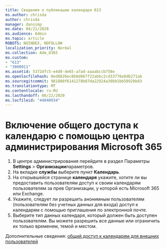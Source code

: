 ```yaml
---
title: Сведения о публикации календаря 613
ms.author: chrisda
author: chrisda
manager: dansimp
ms.date: 04/21/2020
ms.audience: Admin
ms.topic: article
ROBOTS: NOINDEX, NOFOLLOW
localization_priority: Normal
ms.collection: Adm_O365
ms.custom:
- "613"
- "3800011"
ms.assetid: 5372dfc5-e4d8-4e65-a7ad-aaaabccb758e
ms.openlocfilehash: 0ed8826ec8b6d867f22abbc2cd33776e8db271ab
ms.sourcegitcommit: 981880f6141278b87da22924a39bb1bb5892bb83
ms.translationtype: MT
ms.contentlocale: ru-RU
ms.lasthandoff: 06/22/2020
ms.locfileid: "44840934"
---
```

# <a name="enable-calendar-sharing-using-the-microsoft-365-admin-center"></a>Включение общего доступа к календарю с помощью центра администрирования Microsoft 365

1. В центре администрирования перейдите в раздел Параметры **Settings**   >   **Организации**параметров.
2. На вкладке **службы** выберите пункт **Календарь**.
3. На открывшейся странице **календаря** укажите, хотите ли вы предоставить пользователям доступ к своим календарям пользователям за прев Организации, у которой есть Microsoft 365 или Exchange.
4. Укажите, следует ли разрешить анонимным пользователям (пользователям без учетных данных для входа) доступ к календарям с помощью приглашения по электронной почте.
5. Выберите тип данных календаря, который должен быть доступен пользователям. Вы можете разрешить все данные или ограничить их только временем, темой и местом.

Дополнительные сведения: [общий доступ к календарям для внешних пользователей](https://docs.microsoft.com/microsoft-365/admin/manage/share-calendars-with-external-users)
